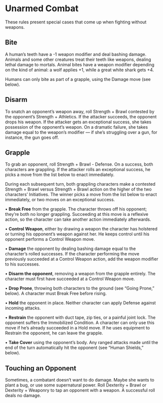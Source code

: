 # Unarmed Combat

These rules present special cases that come up when
fighting without weapons.

## Bite

A human’s teeth have a -1 weapon modifier and deal
bashing damage. Animals and some other creatures treat
their teeth like weapons, dealing lethal damage to mortals.
Animal bites have a weapon modifier depending on the kind
of animal: a wolf applies +1, while a great white shark gets +4.

Humans can only bite as part of a grapple, using the
Damage move (see below).

## Disarm

To snatch an opponent’s weapon away, roll Strength +
Brawl contested by the opponent’s Strength + Athletics. If
the attacker succeeds, the opponent drops his weapon. If
the attacker gets an exceptional success, she takes possession
of the opponent’s weapon. On a dramatic failure, she takes
damage equal to the weapon’s modifier — if she’s struggling
over a gun, for instance, the gun goes off.

## Grapple

To grab an opponent, roll Strength + Brawl - Defense. On
a success, both characters are grappling. If the attacker rolls
an exceptional success, he picks a move from the list below
to enact immediately.

During each subsequent turn, both grappling characters
make a contested Strength + Brawl versus Strength + Brawl
action on the higher of the two characters’ Initiatives. The
winner picks a move from the list below to enact immediately,
or two moves on an exceptional success.

• **Break Free** from the grapple. The character throws
off his opponent; they’re both no longer grappling.
Succeeding at this move is a reflexive action, so the character can take another action immediately afterwards.

• **Control Weapon**, either by drawing a weapon the
character has holstered or turning his opponent’s
weapon against her. He keeps control until his opponent performs a Control Weapon move.

• **Damage** the opponent by dealing bashing damage equal to the character’s rolled successes. If the character performing the move previously succeeded
at a Control Weapon action, add the weapon modifier
to his successes.

• **Disarm the opponent**, removing a weapon from the
grapple entirely. The character must first have succeeded at a Control Weapon move.

• **Drop Prone**, throwing both characters to the ground
(see “Going Prone,” below). A character must Break
Free before rising.

• **Hold** the opponent in place. Neither character can
apply Defense against incoming attacks.

• **Restrain** the opponent with duct tape, zip ties,
or a painful joint lock. The opponent suffers the
Immobilized Condition. A character can only use
this move if he’s already succeeded in a Hold move. If
he uses equipment to Restrain the opponent, he can
leave the grapple.

• **Take Cover** using the opponent’s body. Any ranged
attacks made until the end of the turn automatically
hit the opponent (see “Human Shields,” below).

## Touching an Opponent

Sometimes, a combatant doesn’t want to do damage.
Maybe she wants to plant a bug, or use some supernatural
power. Roll Dexterity + Brawl or Dexterity + Weaponry to
tap an opponent with a weapon. A successful roll deals no
damage.